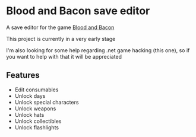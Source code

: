 # Blood and Bacon save editor
A save editor for the game [Blood and Bacon](https://store.steampowered.com/app/434570)

This project is currently in a very early stage

I'm also looking for some help regarding .net game hacking (this one), so if you want to help with that it will be appreciated

## Features
+ Edit consumables
+ Unlock days
+ Unlock special characters
+ Unlock weapons
+ Unlock hats
+ Unlock collectibles
+ Unlock flashlights